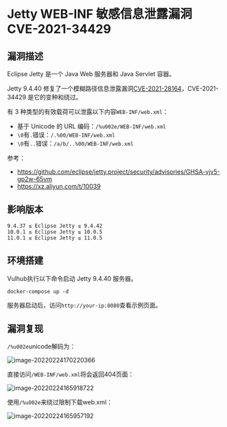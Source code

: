 # Jetty WEB-INF 敏感信息泄露漏洞 CVE-2021-34429

## 漏洞描述

Eclipse Jetty 是一个 Java Web 服务器和 Java Servlet 容器。

Jetty 9.4.40 修复了一个模糊路径信息泄露漏洞[CVE-2021-28164](https://github.com/vulhub/vulhub/tree/master/jetty/CVE-2021-28164)，CVE-2021-34429 是它的变种和绕过。

有 3 种类型的有效载荷可以泄露以下内容`WEB-INF/web.xml`：

- 基于 Unicode 的 URL 编码：`/%u002e/WEB-INF/web.xml`
- `\0`有`.`错误：`/.%00/WEB-INF/web.xml`
- `\0`有`..`错误：`/a/b/..%00/WEB-INF/web.xml`

参考：

- https://github.com/eclipse/jetty.project/security/advisories/GHSA-vjv5-gp2w-65vm
- https://xz.aliyun.com/t/10039

## 影响版本

```
9.4.37 ≤ Eclipse Jetty ≤ 9.4.42
10.0.1 ≤ Eclipse Jetty ≤ 10.0.5
11.0.1 ≤ Eclipse Jetty ≤ 11.0.5
```

## 环境搭建

Vulhub执行以下命令启动 Jetty 9.4.40 服务器。

```
docker-compose up -d
```

服务器启动后，访问`http://your-ip:8080`查看示例页面。

## 漏洞复现

`/%u002e`unicode解码为：

![image-20220224170220366](./images/202202241702407.png)

直接访问`/WEB-INF/web.xml`将会返回404页面：

![image-20220224165918722](./images/202202241659889.png)

使用`/%u002e`来绕过限制下载web.xml：

![image-20220224165957192](./images/202202241659338.png)